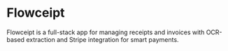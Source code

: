 # Flowceipt
Flowceipt is a full-stack app for managing receipts and invoices with OCR-based extraction and Stripe integration for smart payments.
